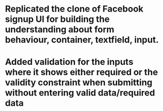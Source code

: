 # Replicated the clone of Facebook signup UI for building the understanding about form behaviour, container, textfield, input.

# Added validation for the inputs where it shows either required or the validity constraint when submitting without entering valid data/required data
